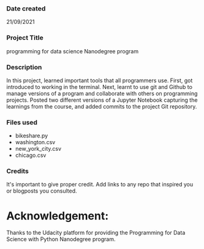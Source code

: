

### Date created
21/09/2021

### Project Title
programming for data science Nanodegree program

### Description

In this project, learned important tools that all programmers use. First, got introduced to working in the terminal. Next, learnt to use git and Github to manage versions of a program and collaborate with others on programming projects. Posted two different versions of a Jupyter Notebook capturing the learnings from the course, and added commits to the project Git repository.

### Files used

* bikeshare.py
* washington.csv
* new_york_city.csv
* chicago.csv

### Credits
It's important to give proper credit. Add links to any repo that inspired you or blogposts you consulted.

# Acknowledgement:
Thanks to the Udacity platform for providing the Programming for Data Science with Python Nanodegree program.
